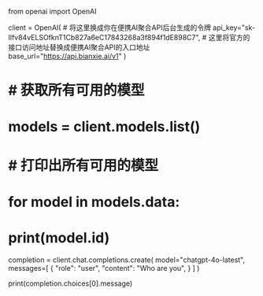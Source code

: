 from openai import OpenAI

client = OpenAI(
    # 将这里换成你在便携AI聚合API后台生成的令牌
    api_key="sk-Ilfv84vELSOfknT1Cb827a6eC17843268a3f894f1dE898C7",
    # 这里将官方的接口访问地址替换成便携AI聚合API的入口地址
    base_url="https://api.bianxie.ai/v1"
)
# # 获取所有可用的模型
# models = client.models.list()
#
# # 打印出所有可用的模型
# for model in models.data:
#     print(model.id)

completion = client.chat.completions.create(
    model="chatgpt-4o-latest",
    messages=[
        {
            "role": "user",
            "content": "Who are you",
        }
    ]
)

print(completion.choices[0].message)